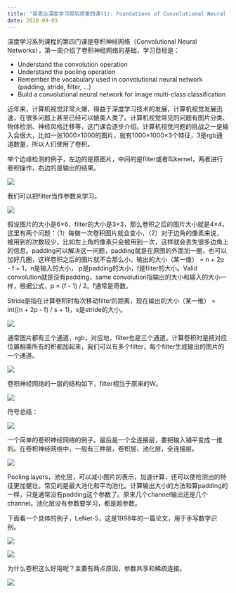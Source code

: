 ```yaml
---
title: "吴恩达深度学习观后感第四课(1): Foundations of Convolutional Neural Networks"
date: 2018-09-09
---
```


深度学习系列课程的第四门课是卷积神经网络（Convolutional Neural Networks），第一周介绍了卷积神经网络的基础，学习目标是：

- Understand the convolution operation
- Understand the pooling operation
- Remember the vocabulary used in convolutional neural network (padding, stride, filter, ...)
- Build a convolutional neural network for image multi-class classification

近年来，计算机视觉非常火爆，得益于深度学习技术的发展，计算机视觉发展迅速，在很多问题上甚至已经可以媲美人类了。计算机视觉常见的问题有图片分类、物体检测、神经风格迁移等，这门课会逐步介绍。计算机视觉问题的挑战之一是输入会很大，比如一张1000×1000的图片，就有1000×1000×3个特征，3是rgb通道数量，所以人们使用了卷积。

举个边缘检测的例子，左边的是原图片，中间的是filter或者叫kernel，两者进行卷积操作，右边的是输出的结果。

![](dl-4-1-2-1.png)

我们可以把filter当作参数来学习。

![](dl-4-1-3-1.png)

假设图片的大小是6×6，filter的大小是3×3，那么卷积之后的图片大小就是4×4，这里有两个问题：（1）每做一次卷积图片就会变小，（2）对于边角的像素来说，被用到的次数较少，比如左上角的像素只会被用到一次，这样就会丢失很多边角上的信息。padding可以解决这一问题，padding就是在原图的外面加一圈，也可以加好几圈，这样卷积之后的图片就不会那么小。输出的大小（某一维） = n + 2p - f + 1，n是输入的大小， p是padding的大小，f是filter的大小。Valid convolution就是没有padding，same convolution指输出的大小和输入的大小一样，根据公式，p = (f - 1) / 2。f通常是奇数。

Stride是指在计算卷积时每次移动filter的距离，现在输出的大小（某一维） = int((n + 2p - f) / s + 1)，s是stride的大小。

![](dl-4-1-5-1.png)

通常图片都有三个通道，rgb，对应地，filter也是三个通道，计算卷积时是把对应位置相乘所有的积都加起来，我们可以有多个filter，每个filter生成输出的图片的一个通道。

![](dl-4-1-6-1.png)

卷积神经网络的一层的结构如下，filter相当于原来的W。

![](dl-4-1-7-1.png)

符号总结：

![](dl-4-1-7-2.png)

一个简单的卷积神经网络的例子。最后是一个全连接层，要把输入铺平变成一维的。在卷积神经网络中，一般有三种层，卷积层，池化层，全连接层。

![](dl-4-1-8-1.png)

Pooling layers，池化层，可以减小图片的表示，加速计算，还可以使检测出的特征更加健壮。常见的是最大池化和平均池化。计算输出大小的方法和算padding的一样，只是通常没有padding这个参数了。原来几个channel输出还是几个channel。池化层没有参数要学习，都是超参数。

下面看一个具体的例子，LeNet-5，这是1998年的一篇论文，用于手写数字识别。

![](dl-4-1-10-1.png)

![](dl-4-1-10-2.png)

为什么卷积这么好用呢？主要有两点原因，参数共享和稀疏连接。

![](dl-4-1-11-1.png)
